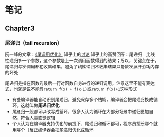 # 笔记

## Chapter3

### 尾递归（tail recursion）

阮一峰的文章：[《尾调用优化》](https://www.ruanyifeng.com/blog/2015/04/tail-call.html)
知乎上的[讨论](https://www.zhihu.com/question/20761771、https://www.zhihu.com/question/49368021)
知乎上的高赞回答：尾递归，比线性递归多一个参数，这个参数是上一次调用函数得到的结果；所以，关键点在于，尾递归每次调用都在收集结果，避免了线性递归不收集结果只能依次展开消耗内存的坏处

尾递归是指在函数的最后一行对函数自身进行的递归调用，注意这里不能有表达式，也就是说不能有`return f(x) + f(x-1)`或`return f(x)+1`这种形式

- 有些编译器能自动识别尾递归，避免保存多个栈帧，编译器会把尾递归换成循环，这就叫做**尾递归优化**
- 尾递归一般都可以改写成循环，很多人认为循环在大部分场景中递归更加自然，符合人类直觉逻辑
- 个人认为在编译器支持优化的前提下，尾递归和循环都可，程序员擅长哪个就用哪个（反正编译器会把尾递归优化成循环

